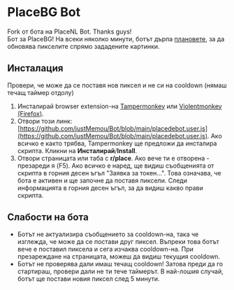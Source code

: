 # PlaceBG Bot
Fork от бота на PlaceNL Bot. Thanks guys!  
Бот за PlaceBG! На всеки няколко минути, ботът дърпа [плановете](https://github.com/placeDE/pixel), за да обновява пикселите спрямо зададените картинки.

## Инсталация

Провери, че може да се поставя нов пиксел и не си на cooldown (нямаш течащ таймер отдолу)

1. Инсталирай browser extension-на [Tampermonkey](https://www.tampermonkey.net/) или [Violentmonkey (Firefox)](https://addons.mozilla.org/en-US/firefox/addon/violentmonkey/).
2. Отвори този линк: [https://github.com/justMemou/Bot/blob/main/placedebot.user.js](https://github.com/justMemou/Bot/blob/main/placedebot.user.js). Ако всичко е както трябва, Tampermonkey ще предложи да инсталира скрипта. Кликни на **Инсталирай**/**Install**.
3. Отвори страницата или таба с **r/place**. Ако вече ти е отворена - презареди я (F5). Ако всичко е наред, ще видиш съобщенията от скрипта в горния десен ъгъл "Заявка за токен...". Това означава, че бота е активен и ще започне да поставя пиксели. Следи информацията в горния десен ъгъл, за да видиш какво прави скрипта.

## Слабости на бота

- Ботът не актуализира съобщението за cooldown-на, така че изглежда, че може да се постави друг пиксел. Въпреки това ботът вече е поставил пиксела и сега изчаква cooldown-на. При презареждане на страницата, можеш да видиш текущия cooldown.
- Ботът не проверява дали имаш течащ cooldown! Затова преди да го стартираш, провери дали не ти тече таймерът. В най-лошия случай, ботът ще постави новия пиксел след 5 минути.